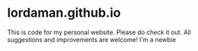 # lordaman.github.io
This is code for my personal website. Please do check it out. All suggestions and improvements are welcome! I'm a newbie
